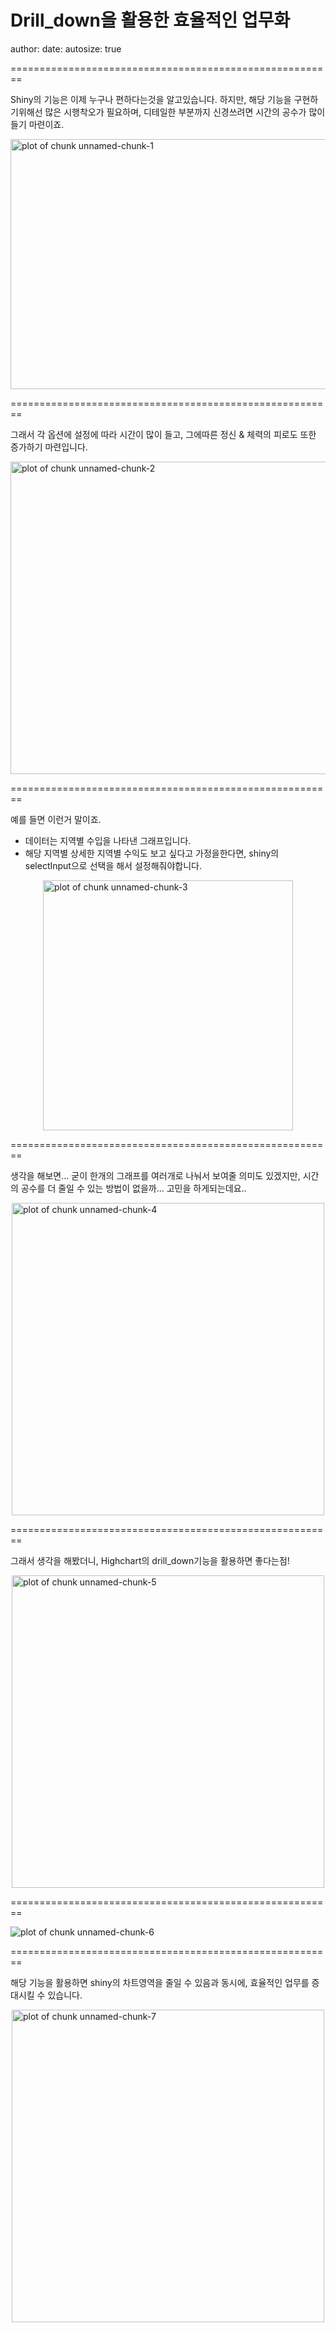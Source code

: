 Drill_down을 활용한 효율적인 업무화
========================================================
author: 
date: 
autosize: true


========================================================

Shiny의 기능은 이제 누구나 편하다는것을 알고있습니다.
하지만, 해당 기능을 구현하기위해선 많은 시행착오가 필요하며, 디테일한 부분까지 신경쓰려면 시간의 공수가 많이 들기 마련이죠.

<img src="./png_6.png" title="plot of chunk unnamed-chunk-1" alt="plot of chunk unnamed-chunk-1" width="800px" height="400px" style="display: block; margin: auto;" />


========================================================

그래서 각 옵션에 설정에 따라 시간이 많이 들고, 그에따른 정신 & 체력의 피로도 또한 증가하기 마련입니다.

<img src="./png_1.jpg" title="plot of chunk unnamed-chunk-2" alt="plot of chunk unnamed-chunk-2" width="800px" height="500px" style="display: block; margin: auto;" />


========================================================

예를 들면 이런거 말이죠.

- 데이터는 지역별 수입을 나타낸 그래프입니다.
- 해당 지역별 상세한 지역별 수익도 보고 싶다고 가정을한다면, shiny의 selectInput으로 선택을 해서 설정해줘야합니다.


<img src="./png_4.png" title="plot of chunk unnamed-chunk-3" alt="plot of chunk unnamed-chunk-3" height="400px" style="display: block; margin: auto;" />

========================================================

생각을 해보면... 굳이 한개의 그래프를 여러개로 나눠서 보여줄 의미도 있겠지만, 시간의 공수를 더 줄일 수 있는 방법이 없을까... 고민을 하게되는데요..

<img src="./png_2.jpg" title="plot of chunk unnamed-chunk-4" alt="plot of chunk unnamed-chunk-4" height="500px" style="display: block; margin: auto;" />


========================================================

그래서 생각을 해봤더니, Highchart의 drill_down기능을 활용하면 좋다는점!


<img src="./png_3.jpeg" title="plot of chunk unnamed-chunk-5" alt="plot of chunk unnamed-chunk-5" height="500px" style="display: block; margin: auto;" />


========================================================

<img src="./2018-03-21 15_14_00.gif" title="plot of chunk unnamed-chunk-6" alt="plot of chunk unnamed-chunk-6" style="display: block; margin: auto;" />


========================================================

해당 기능을 활용하면 shiny의 차트영역을 줄일 수 있음과 동시에, 효율적인 업무를 증대시킬 수 있습니다.

<img src="./png_5.png" title="plot of chunk unnamed-chunk-7" alt="plot of chunk unnamed-chunk-7" height="500px" style="display: block; margin: auto;" />
